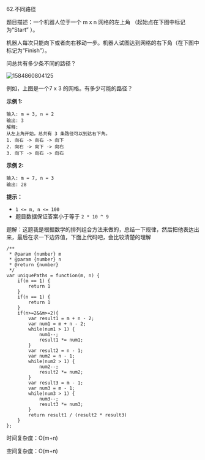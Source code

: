 62.不同路径

题目描述：一个机器人位于一个 m x n 网格的左上角 （起始点在下图中标记为“Start” ）。

机器人每次只能向下或者向右移动一步。机器人试图达到网格的右下角（在下图中标记为“Finish”）。

问总共有多少条不同的路径？

![1584860804125](C:\Users\Administrator\AppData\Roaming\Typora\typora-user-images\1584860804125.png)

例如，上图是一个7 x 3 的网格。有多少可能的路径？

**示例 1:**

```
输入: m = 3, n = 2
输出: 3
解释:
从左上角开始，总共有 3 条路径可以到达右下角。
1. 向右 -> 向右 -> 向下
2. 向右 -> 向下 -> 向右
3. 向下 -> 向右 -> 向右
```

**示例 2:**

```
输入: m = 7, n = 3
输出: 28
```

**提示：**

- `1 <= m, n <= 100`
- 题目数据保证答案小于等于 `2 * 10 ^ 9`

题解：这题我是根据数学的排列组合方法来做的，总结一下规律，然后把他表达出来，最后在求一下边界值，下面上代码吧，会比较清楚的理解

```
/**
 * @param {number} m
 * @param {number} n
 * @return {number}
 */
var uniquePaths = function(m, n) {
    if(m == 1) {
        return 1
    }
    if(n == 1) {
        return 1
    }
    if(n>=2&&m>=2){
        var result1 = m + n - 2;
        var num1 = m + n - 2;
        while(num1 > 1) {
            num1--;
            result1 *= num1;
        }
        var result2 = n - 1;
        var num2 = n - 1;
        while(num2 > 1) {
            num2--;
            result2 *= num2;
        }
        var result3 = m - 1;
        var num3 = m - 1;
        while(num3 > 1) {
            num3--;
            result3 *= num3;
        }
        return result1 / (result2 * result3)
    }
};
```

时间复杂度：O(m+n)

空间复杂度：O(m+n)